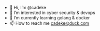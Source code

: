 - 👋 Hi, I’m @cadeke
- 👀 I’m interested in cyber security & devops
- 🌱 I’m currently learning golang & docker
- 📫 How to reach me cadeke@duck.com

<!---
casperdekeyser/casperdekeyser is a ✨ special ✨ repository because its `README.md` (this file) appears on your GitHub profile.
You can click the Preview link to take a look at your changes.
--->
